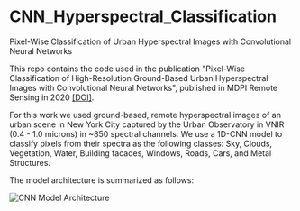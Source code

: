 # CNN_Hyperspectral_Classification
Pixel-Wise Classification of Urban Hyperspectral Images with Convolutional Neural Networks


This repo contains the code used in the publication "Pixel-Wise Classification of High-Resolution Ground-Based Urban Hyperspectral Images with Convolutional Neural Networks", published in MDPI Remote Sensing in 2020 [[DOI]](https://doi.org/10.3390/rs12162540).

For this work we used ground-based, remote hyperspectral images of an urban scene in New York City captured by the Urban Observatory in VNIR (0.4 - 1.0 microns) in ~850 spectral channels. We use a 1D-CNN model to classify pixels from their spectra as the following classes: Sky, Clouds, Vegetation, Water, Building facades, Windows, Roads, Cars, and Metal Structures.

The model architecture is summarized as follows:

![CNN Model Architecture](https://github.com/faridqamar/UO_Hyperspectral_Classification/blob/main/output/cnn_model.png)

